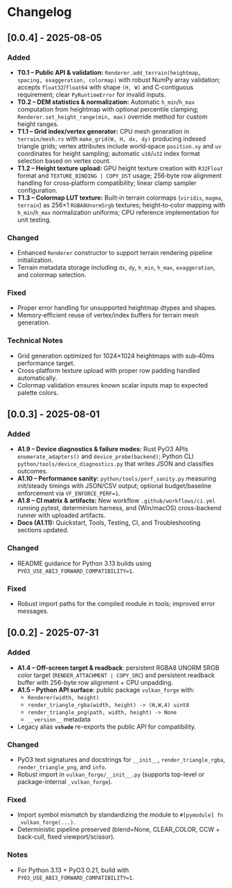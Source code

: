 # Changelog

## [0.0.4] - 2025-08-05
### Added
- **T0.1 – Public API & validation:** `Renderer.add_terrain(heightmap, spacing, exaggeration, colormap)` with robust NumPy array validation; accepts `float32`/`float64` with shape `(H, W)` and C‑contiguous requirement; clear `PyRuntimeError` for invalid inputs.
- **T0.2 – DEM statistics & normalization:** Automatic `h_min`/`h_max` computation from heightmap with optional percentile clamping; `Renderer.set_height_range(min, max)` override method for custom height ranges.
- **T1.1 – Grid index/vertex generator:** CPU mesh generation in `terrain/mesh.rs` with `make_grid(W, H, dx, dy)` producing indexed triangle grids; vertex attributes include world‑space `position.xy` and `uv` coordinates for height sampling; automatic `u16`/`u32` index format selection based on vertex count.
- **T1.2 – Height texture upload:** GPU height texture creation with `R32Float` format and `TEXTURE_BINDING | COPY_DST` usage; 256‑byte row alignment handling for cross‑platform compatibility; linear clamp sampler configuration.
- **T1.3 – Colormap LUT texture:** Built‑in terrain colormaps (`viridis`, `magma`, `terrain`) as 256×1 `RGBA8UnormSrgb` textures; height‑to‑color mapping with `h_min`/`h_max` normalization uniforms; CPU reference implementation for unit testing.

### Changed
- Enhanced `Renderer` constructor to support terrain rendering pipeline initialization.
- Terrain metadata storage including `dx`, `dy`, `h_min`, `h_max`, `exaggeration`, and colormap selection.

### Fixed
- Proper error handling for unsupported heightmap dtypes and shapes.
- Memory‑efficient reuse of vertex/index buffers for terrain mesh generation.

### Technical Notes
- Grid generation optimized for 1024×1024 heightmaps with sub‑40ms performance target.
- Cross‑platform texture upload with proper row padding handled automatically.
- Colormap validation ensures known scalar inputs map to expected palette colors.

## [0.0.3] - 2025-08-01
### Added
- **A1.9 – Device diagnostics & failure modes:** Rust PyO3 APIs `enumerate_adapters()` and `device_probe(backend)`; Python CLI `python/tools/device_diagnostics.py` that writes JSON and classifies outcomes.
- **A1.10 – Performance sanity:** `python/tools/perf_sanity.py` measuring init/steady timings with JSON/CSV output; optional budget/baseline enforcement via `VF_ENFORCE_PERF=1`.
- **A1.8 – CI matrix & artifacts:** New workflow `.github/workflows/ci.yml` running pytest, determinism harness, and (Win/macOS) cross-backend runner with uploaded artifacts.
- **Docs (A1.11):** Quickstart, Tools, Testing, CI, and Troubleshooting sections updated.

### Changed
- README guidance for Python 3.13 builds using `PYO3_USE_ABI3_FORWARD_COMPATIBILITY=1`.

### Fixed
- Robust import paths for the compiled module in tools; improved error messages.


## [0.0.2] - 2025-07-31
### Added
- **A1.4 – Off-screen target & readback**: persistent RGBA8 UNORM SRGB color target (`RENDER_ATTACHMENT | COPY_SRC`) and persistent readback buffer with 256-byte row alignment + CPU unpadding.
- **A1.5 – Python API surface**: public package `vulkan_forge` with:
  - `Renderer(width, height)`
  - `render_triangle_rgba(width, height) -> (H,W,4) uint8`
  - `render_triangle_png(path, width, height) -> None`
  - `__version__` metadata
- Legacy alias **`vshade`** re-exports the public API for compatibility.

### Changed
- PyO3 text signatures and docstrings for `__init__`, `render_triangle_rgba`, `render_triangle_png`, and `info`.
- Robust import in `vulkan_forge/__init__.py` (supports top-level or package-internal `_vulkan_forge`).

### Fixed
- Import symbol mismatch by standardizing the module to `#[pymodule] fn _vulkan_forge(...)`.
- Deterministic pipeline preserved (blend=None, CLEAR_COLOR, CCW + back-cull, fixed viewport/scissor).

### Notes
- For Python 3.13 + PyO3 0.21, build with `PYO3_USE_ABI3_FORWARD_COMPATIBILITY=1`.
